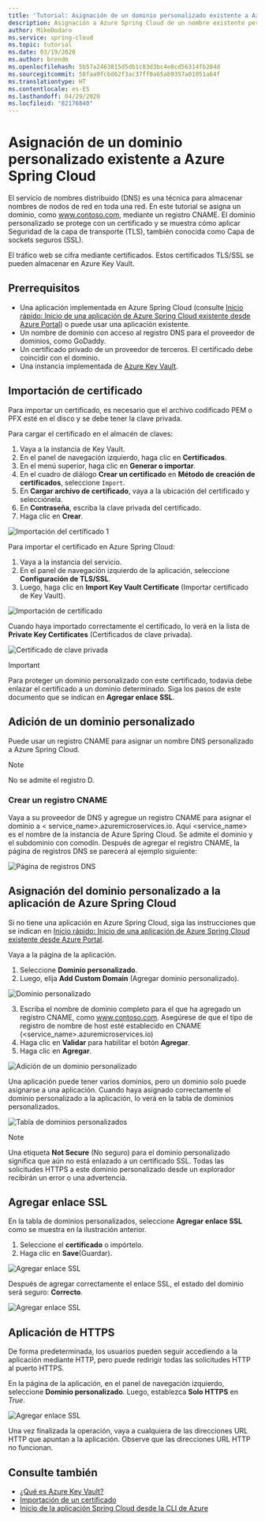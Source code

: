 ```yaml
---
title: 'Tutorial: Asignación de un dominio personalizado existente a Azure Spring Cloud'
description: Asignación a Azure Spring Cloud de un nombre existente personalizado del servicio de nombres distribuido (DNS)
author: MikeDodaro
ms.service: spring-cloud
ms.topic: tutorial
ms.date: 03/19/2020
ms.author: brendm
ms.openlocfilehash: 5b57a2463815d5db1c83d3bc4e8cd56314fb204d
ms.sourcegitcommit: 58faa9fcbd62f3ac37ff0a65ab9357a01051a64f
ms.translationtype: HT
ms.contentlocale: es-ES
ms.lasthandoff: 04/29/2020
ms.locfileid: "82176840"
---
```

# <a name="map-an-existing-custom-domain-to-azure-spring-cloud"></a>Asignación de un dominio personalizado existente a Azure Spring Cloud
El servicio de nombres distribuido (DNS) es una técnica para almacenar nombres de nodos de red en toda una red. En este tutorial se asigna un dominio, como www.contoso.com, mediante un registro CNAME. El dominio personalizado se protege con un certificado y se muestra cómo aplicar Seguridad de la capa de transporte (TLS), también conocida como Capa de sockets seguros (SSL). 

El tráfico web se cifra mediante certificados. Estos certificados TLS/SSL se pueden almacenar en Azure Key Vault. 

## <a name="prerequisites"></a>Prerrequisitos
* Una aplicación implementada en Azure Spring Cloud (consulte [Inicio rápido: Inicio de una aplicación de Azure Spring Cloud existente desde Azure Portal](spring-cloud-quickstart-launch-app-portal.md)) o puede usar una aplicación existente.
* Un nombre de dominio con acceso al registro DNS para el proveedor de dominios, como GoDaddy.
* Un certificado privado de un proveedor de terceros. El certificado debe coincidir con el dominio.
* Una instancia implementada de [Azure Key Vault](https://docs.microsoft.com/azure/key-vault/key-vault-overview).

## <a name="import-certificate"></a>Importación de certificado 
Para importar un certificado, es necesario que el archivo codificado PEM o PFX esté en el disco y se debe tener la clave privada. 

Para cargar el certificado en el almacén de claves:
1. Vaya a la instancia de Key Vault.
1. En el panel de navegación izquierdo, haga clic en **Certificados**.
1. En el menú superior, haga clic en **Generar o importar**.
1. En el cuadro de diálogo **Crear un certificado** en **Método de creación de certificados**, seleccione `Import`.
1. En **Cargar archivo de certificado**, vaya a la ubicación del certificado y selecciónela.
1. En **Contraseña**, escriba la clave privada del certificado.
1. Haga clic en **Crear**.

![Importación del certificado 1](./media/custom-dns-tutorial/import-certificate-a.png)

Para importar el certificado en Azure Spring Cloud:
1. Vaya a la instancia del servicio. 
1. En el panel de navegación izquierdo de la aplicación, seleccione **Configuración de TLS/SSL**.
1. Luego, haga clic en **Import Key Vault Certificate** (Importar certificado de Key Vault).

![Importación de certificado](./media/custom-dns-tutorial/import-certificate.png)

Cuando haya importado correctamente el certificado, lo verá en la lista de **Private Key Certificates** (Certificados de clave privada).

![Certificado de clave privada](./media/custom-dns-tutorial/key-certificates.png)

>[!IMPORTANT] 
> Para proteger un dominio personalizado con este certificado, todavía debe enlazar el certificado a un dominio determinado. Siga los pasos de este documento que se indican en **Agregar enlace SSL**.

## <a name="add-custom-domain"></a>Adición de un dominio personalizado
Puede usar un registro CNAME para asignar un nombre DNS personalizado a Azure Spring Cloud. 

> [!NOTE] 
> No se admite el registro D. 

### <a name="create-the-cname-record"></a>Crear un registro CNAME
Vaya a su proveedor de DNS y agregue un registro CNAME para asignar el dominio a < service_name>.azuremicroservices.io. Aquí <service_name> es el nombre de la instancia de Azure Spring Cloud. Se admite el dominio y el subdominio con comodín. Después de agregar el registro CNAME, la página de registros DNS se parecerá al ejemplo siguiente: 

![Página de registros DNS](./media/custom-dns-tutorial/dns-records.png)

## <a name="map-your-custom-domain-to-azure-spring-cloud-app"></a>Asignación del dominio personalizado a la aplicación de Azure Spring Cloud
Si no tiene una aplicación en Azure Spring Cloud, siga las instrucciones que se indican en [Inicio rápido: Inicio de una aplicación de Azure Spring Cloud existente desde Azure Portal](https://review.docs.microsoft.com/azure/spring-cloud/spring-cloud-quickstart-launch-app-portal?branch=master).

Vaya a la página de la aplicación.

1. Seleccione **Dominio personalizado**.
2. Luego, elija **Add Custom Domain** (Agregar dominio personalizado). 

![Dominio personalizado](./media/custom-dns-tutorial/custom-domain.png)

3. Escriba el nombre de dominio completo para el que ha agregado un registro CNAME, como www.contoso.com. Asegúrese de que el tipo de registro de nombre de host esté establecido en CNAME (<service_name>.azuremicroservices.io)
4. Haga clic en **Validar** para habilitar el botón **Agregar**.
5. Haga clic en **Agregar**.

![Adición de un dominio personalizado](./media/custom-dns-tutorial/add-custom-domain.png)

Una aplicación puede tener varios dominios, pero un dominio solo puede asignarse a una aplicación. Cuando haya asignado correctamente el dominio personalizado a la aplicación, lo verá en la tabla de dominios personalizados.

![Tabla de dominios personalizados](./media/custom-dns-tutorial/custom-domain-table.png)

>[!NOTE]
> Una etiqueta **Not Secure** (No seguro) para el dominio personalizado significa que aún no está enlazado a un certificado SSL. Todas las solicitudes HTTPS a este dominio personalizado desde un explorador recibirán un error o una advertencia.

## <a name="add-ssl-binding"></a>Agregar enlace SSL
En la tabla de dominios personalizados, seleccione **Agregar enlace SSL** como se muestra en la ilustración anterior.  
1. Seleccione el **certificado** o impórtelo.
1. Haga clic en **Save**(Guardar).

![Agregar enlace SSL](./media/custom-dns-tutorial/add-ssl-binding.png)

Después de agregar correctamente el enlace SSL, el estado del dominio será seguro: **Correcto**. 

![Agregar enlace SSL](./media/custom-dns-tutorial/secured-domain-state.png)

## <a name="enforce-https"></a>Aplicación de HTTPS
De forma predeterminada, los usuarios pueden seguir accediendo a la aplicación mediante HTTP, pero puede redirigir todas las solicitudes HTTP al puerto HTTPS.

En la página de la aplicación, en el panel de navegación izquierdo, seleccione **Dominio personalizado**. Luego, establezca **Solo HTTPS** en *True*.

![Agregar enlace SSL](./media/custom-dns-tutorial/enforce-http.png)

Una vez finalizada la operación, vaya a cualquiera de las direcciones URL HTTP que apuntan a la aplicación. Observe que las direcciones URL HTTP no funcionan.

## <a name="see-also"></a>Consulte también
* [¿Qué es Azure Key Vault?](https://docs.microsoft.com/azure/key-vault/key-vault-overview)
* [Importación de un certificado](https://docs.microsoft.com/azure/key-vault/certificate-scenarios#import-a-certificate)
* [Inicio de la aplicación Spring Cloud desde la CLI de Azure](https://docs.microsoft.com/azure/spring-cloud/spring-cloud-quickstart-launch-app-cli)

